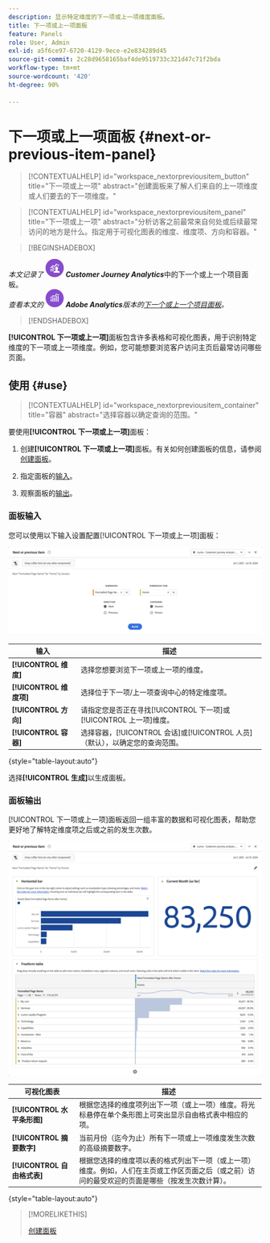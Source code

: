 ```yaml
---
description: 显示特定维度的下一项或上一项维度面板。
title: 下一项或上一项面板
feature: Panels
role: User, Admin
exl-id: a5f6ce97-6720-4129-9ece-e2e834289d45
source-git-commit: 2c28d9658165baf4de9519733c321d47c71f2bda
workflow-type: tm+mt
source-wordcount: '420'
ht-degree: 90%

---
```


# 下一项或上一项面板 {#next-or-previous-item-panel}

<!-- markdownlint-disable MD034 -->

>[!CONTEXTUALHELP]
>id="workspace_nextorpreviousitem_button"
>title="下一项或上一项"
>abstract="创建面板来了解人们来自的上一项维度或人们要去的下一项维度。"

>[!CONTEXTUALHELP]
>id="workspace_nextorpreviousitem_panel"
>title="下一项或上一项"
>abstract="分析访客之前最常来自何处或后续最常访问的地方是什么。指定用于可视化图表的维度、维度项、方向和容器。"



<!-- markdownlint-enable MD034 -->

>[!BEGINSHADEBOX]

_本文记录了_ ![CustomerJourneyAnalytics](/help/assets/icons/CustomerJourneyAnalytics.svg) _**Customer Journey Analytics**_&#x200B;中的下一个或上一个项目面板。<br/>_查看本文的_ ![AdobeAnalytics](/help/assets/icons/AdobeAnalytics.svg) _**Adobe Analytics**&#x200B;版本的[下一个或上一个项目面板](https://experienceleague.adobe.com/zh-hans/docs/analytics/analyze/analysis-workspace/panels/next-previous)。_

>[!ENDSHADEBOX]

**[!UICONTROL 下一项或上一项]**&#x200B;面板包含许多表格和可视化图表，用于识别特定维度的下一项或上一项维度。例如，您可能想要浏览客户访问主页后最常访问哪些页面。

## 使用 {#use}

>[!CONTEXTUALHELP]
>id="workspace_nextorpreviousitem_container"
>title="容器"
>abstract="选择容器以确定查询的范围。"

要使用&#x200B;**[!UICONTROL 下一项或上一项]**&#x200B;面板：

1. 创建&#x200B;**[!UICONTROL 下一项或上一项]**&#x200B;面板。有关如何创建面板的信息，请参阅[创建面板](panels.md#create-a-panel)。

1. 指定面板的[输入](#panel-input)。

1. 观察面板的[输出](#panel-output)。

### 面板输入

您可以使用以下输入设置配置[!UICONTROL 下一项或上一项]面板：

![下一项或上一项面板](assets/next-or-previous-item.png)

| 输入 | 描述 |
| --- | --- |
| **[!UICONTROL 维度]** | 选择您想要浏览下一项或上一项的维度。 |
| **[!UICONTROL 维度项]** | 选择位于下一项/上一项查询中心的特定维度项。 |
| **[!UICONTROL 方向]** | 请指定您是否正在寻找[!UICONTROL 下一项]或[!UICONTROL 上一项]维度。 |
| **[!UICONTROL 容器]** | 选择容器，[!UICONTROL 会话]或[!UICONTROL 人员]（默认），以确定您的查询范围。 |

{style="table-layout:auto"}

选择&#x200B;**[!UICONTROL 生成]**&#x200B;以生成面板。

### 面板输出

[!UICONTROL 下一项或上一项]面板返回一组丰富的数据和可视化图表，帮助您更好地了解特定维度项之后或之前的发生次数。


![下一项/上一项面板输出](assets/next-or-previous-item-output.png)


| 可视化图表 | 描述 |
| --- | --- |
| **[!UICONTROL 水平条形图]** | 根据您选择的维度项列出下一项（或上一项）维度。将光标悬停在单个条形图上可突出显示自由格式表中相应的项。 |
| **[!UICONTROL 摘要数字]** | 当前月份（迄今为止）所有下一项或上一项维度发生次数的高级摘要数字。 |
| **[!UICONTROL 自由格式表]** | 根据您选择的维度项以表的格式列出下一项（或上一项）维度。例如，人们在主页或工作区页面之后（或之前）访问的最受欢迎的页面是哪些（按发生次数计算）。 |

{style="table-layout:auto"}


>[!MORELIKETHIS]
>
>[创建面板](/help/analysis-workspace/c-panels/panels.md#create-a-panel)
>
